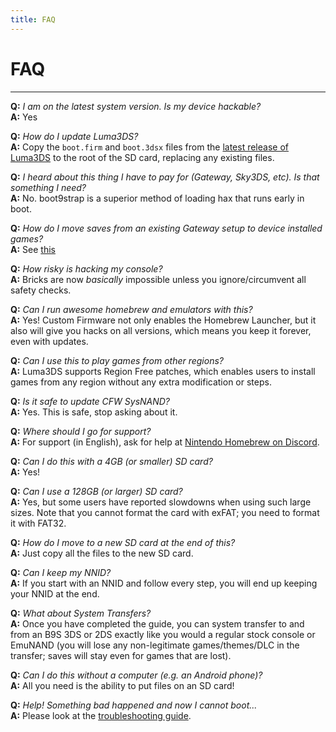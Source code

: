 ```yaml
---
title: FAQ
---
```


# FAQ
---

<a name="faq_latestfw" />**Q:** *I am on the latest system version. Is my device hackable?*    
**A:** Yes

<a name="faq_updatecfw" />**Q:** *How do I update Luma3DS?*    
**A:** Copy the `boot.firm` and `boot.3dsx` files from the [latest release of Luma3DS](https://github.com/LumaTeam/Luma3DS/releases/latest) to the root of the SD card, replacing any existing files.

<a name="faq_gatewaysky" />**Q:** *I heard about this thing I have to pay for (Gateway, Sky3DS, etc). Is that something I need?*    
**A:** No. boot9strap is a superior method of loading hax that runs early in boot.

<a name="faq_gatewaysaves" />**Q:** *How do I move saves from an existing Gateway setup to device installed games?*    
**A:** See [this](https://gbatemp.net/threads/425743/)

<a name="faq_risky" />**Q:** *How risky is hacking my console?*    
**A:** Bricks are now *basically* impossible unless you ignore/circumvent all safety checks.

<a name="faq_homebrew" />**Q:** *Can I run awesome homebrew and emulators with this?*    
**A:** Yes! Custom Firmware not only enables the Homebrew Launcher, but it also will give you hacks on all versions, which means you keep it forever, even with updates.

<a name="faq_regionfree" />**Q:** *Can I use this to play games from other regions?*    
**A:** Luma3DS supports Region Free patches, which enables users to install games from any region without any extra modification or steps.

<a name="faq_updates" />**Q:** *Is it safe to update CFW SysNAND?*    
**A:** Yes. This is safe, stop asking about it.

<a name="faq_support" />**Q:** *Where should I go for support?*    
**A:** For support (in English), ask for help at [Nintendo Homebrew on Discord](https://discord.gg/MWxPgEp).

<a name="faq_le4gbsd" />**Q:** *Can I do this with a 4GB (or smaller) SD card?*    
**A:** Yes!

<a name="faq_ge128gbsd" />**Q:** *Can I use a 128GB (or larger) SD card?*    
**A:** Yes, but some users have reported slowdowns when using such large sizes. Note that you cannot format the card with exFAT; you need to format it with FAT32.

<a name="faq_movesd" />**Q:** *How do I move to a new SD card at the end of this?*    
**A:** Just copy all the files to the new SD card.

<a name="faq_NNID" />**Q:** *Can I keep my NNID?*    
**A:** If you start with an NNID and follow every step, you will end up keeping your NNID at the end.

<a name="faq_systransfer" />**Q:** *What about System Transfers?*    
**A:** Once you have completed the guide, you can system transfer to and from an B9S 3DS or 2DS exactly like you would a regular stock console or EmuNAND (you will lose any non-legitimate games/themes/DLC in the transfer; saves will stay even for games that are lost).

<a name="faq_nopc" />**Q:** *Can I do this without a computer (e.g. an Android phone)?*    
**A:** All you need is the ability to put files on an SD card!

<a name="faq_problem" />**Q:** *Help! Something bad happened and now I cannot boot...*    
**A:** Please look at the [troubleshooting guide](troubleshooting).
